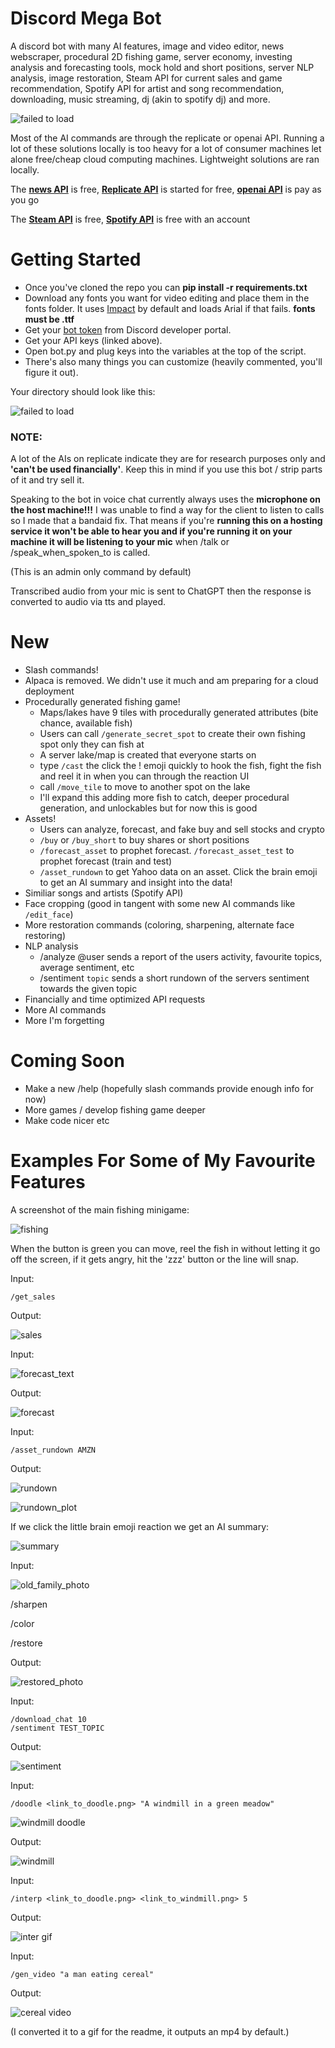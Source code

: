 # Discord Mega Bot
A discord bot with many AI features, image and video editor, news webscraper, procedural 2D fishing game, server economy, investing analysis and forecasting tools, mock hold and short positions, server NLP analysis, image restoration, Steam API for current sales and game recommendation, Spotify API for artist and song recommendation, downloading, music streaming, dj (akin to spotify dj) and more.

![failed to load](readme_imgs/help_cmd.PNG)

Most of the AI commands are through the replicate or openai API. Running a lot of these solutions locally is too heavy for a lot of consumer machines let alone free/cheap cloud computing machines. Lightweight solutions are ran locally.

The [**news API**](https://newsapi.org/) is free, [**Replicate API**](https://replicate.com/) is started for free, [**openai API**](https://openai.com/blog/openai-api) is pay as you go

The [**Steam API**](https://steamcommunity.com/dev) is free, [**Spotify API**](https://developer.spotify.com/documentation/web-api) is free with an account

# Getting Started
* Once you've cloned the repo you can ****pip install -r requirements.txt****
* Download any fonts you want for video editing and place them in the fonts folder. It uses [Impact](https://www.dafontfree.io/download/impact/) by default and loads Arial if that fails. **fonts must be .ttf**
* Get your [bot token](https://www.writebots.com/discord-bot-token/) from Discord developer portal.
* Get your API keys (linked above).
* Open bot.py and plug keys into the variables at the top of the script.
* There's also many things you can customize (heavily commented, you'll figure it out).

Your directory should look like this:

![failed to load](readme_imgs/expected_file.PNG)

### **NOTE:**

A lot of the AIs on replicate indicate they are for research purposes only and **'can't be used financially'**. Keep this in mind if you use this bot / strip parts of it and try sell it.

Speaking to the bot in voice chat currently always uses the **microphone on the host machine!!!** I was unable to find a way for the client to listen to calls so I made that a bandaid fix. That means if you're **running this on a hosting service it won't be able to hear you and if you're running it on your machine it will be listening to your mic** when /talk or /speak_when_spoken_to is called.

(This is an admin only command by default)

Transcribed audio from your mic is sent to ChatGPT then the response is converted to audio via tts and played.

# New
* Slash commands!
* Alpaca is removed. We didn't use it much and am preparing for a cloud deployment
* Procedurally generated fishing game!
    * Maps/lakes have 9 tiles with procedurally generated attributes (bite chance, available fish)
    * Users can call `/generate_secret_spot` to create their own fishing spot only they can fish at
    * A server lake/map is created that everyone starts on
    * type `/cast` the click the ! emoji quickly to hook the fish, fight the fish and reel it in when you can through the reaction UI
    * call `/move_tile` to move to another spot on the lake
    * I'll expand this adding more fish to catch, deeper procedural generation, and unlockables but for now this is good
* Assets!
    * Users can analyze, forecast, and fake buy and sell stocks and crypto
    * `/buy` or `/buy_short` to buy shares or short positions
    * `/forecast_asset` to prophet forecast. `/forecast_asset_test` to prophet forecast (train and test)
    * `/asset_rundown` to get Yahoo data on an asset. Click the brain emoji to get an AI summary and insight into the data!
* Similiar songs and artists (Spotify API)
* Face cropping (good in tangent with some new AI commands like `/edit_face`)
* More restoration commands (coloring, sharpening, alternate face restoring)
* NLP analysis
    * /analyze @user sends a report of the users activity, favourite topics, average sentiment, etc
    * /sentiment `topic` sends a short rundown of the servers sentiment towards the given topic
* Financially and time optimized API requests
* More AI commands
* More I'm forgetting

# Coming Soon
* Make a new /help (hopefully slash commands provide enough info for now)
* More games / develop fishing game deeper
* Make code nicer etc

# Examples For Some of My Favourite Features

A screenshot of the main fishing minigame:

![fishing](readme_imgs/fishing.PNG)

When the button is green you can move, reel the fish in without letting it go off the screen, if it gets angry, hit the 'zzz' button or the line will snap.

Input:

    /get_sales

Output:

![sales](readme_imgs/get_sales.PNG)

Input:

![forecast_text](readme_imgs/slash_command.PNG)

Output:

![forecast](readme_imgs/forecast_crypto.png)

Input:

    /asset_rundown AMZN

Output:

![rundown](readme_imgs/asset_rundown.PNG)

![rundown_plot](readme_imgs/rundown_plot.png)

If we click the little brain emoji reaction we get an AI summary:

![summary](readme_imgs/asset_summary.PNG)

Input:

![old_family_photo](readme_imgs/img_to_restore.png)

/sharpen

/color

/restore

Output:

![restored_photo](readme_imgs/restored_img.png)

Input:

    /download_chat 10
    /sentiment TEST_TOPIC

Output:

![sentiment](readme_imgs/sentiment.PNG)

Input:

    /doodle <link_to_doodle.png> "A windmill in a green meadow"
![windmill doodle](readme_imgs/doodle.PNG)

Output:

![windmill](readme_imgs/windmill.png)

Input:

    /interp <link_to_doodle.png> <link_to_windmill.png> 5

Output:

![inter gif](readme_imgs/interp_gif.gif)

Input:

    /gen_video "a man eating cereal"

Output:

![cereal video](readme_imgs/gif.gif)

(I converted it to a gif for the readme, it outputs an mp4 by default.)